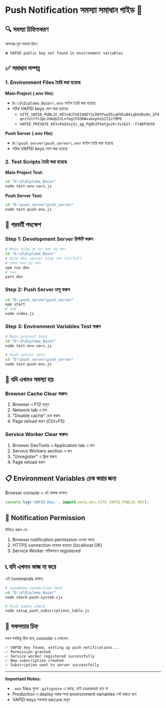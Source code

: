 # Push Notification সমস্যা সমাধান গাইড 🔧

## 🔍 সমস্যা চিহ্নিতকরণ

আপনার মূল সমস্যা ছিল:
```
❌ VAPID public key not found in environment variables
```

## ✅ সমাধান সম্পন্ন

### 1. Environment Files তৈরি করা হয়েছে

**Main Project (.env file):**
- `D:\d\Diploma_Bazar\.env` ফাইল তৈরি করা হয়েছে
- সঠিক VAPID keys যোগ করা হয়েছে:
  - `VITE_VAPID_PUBLIC_KEY=BJ7nEIA6EYiLR8YPuw55iqFKEuB4iqb5dOz0u_ZF9qniYultfc3pcJUmqU3JLnfeglF63KWvaGxphuS1T2cY9P0`
  - `VAPID_PRIVATE_KEY=FmIXvyIz_qg_PgOh2FVetgv2hrJvi62t--Tt4KPSKS8`

**Push Server (.env file):**
- `D:\push_server\push_server\.env` ফাইল তৈরি করা হয়েছে
- সঠিক VAPID keys যোগ করা হয়েছে

### 2. Test Scripts তৈরি করা হয়েছে

**Main Project Test:**
```bash
cd "D:\d\Diploma_Bazar"
node test-env-vars.js
```

**Push Server Test:**
```bash
cd "D:\push_server\push_server"
node test-push-env.js
```

## 🚀 পরবর্তী পদক্ষেপ

### Step 1: Development Server রিস্টার্ট করুন

```bash
# Main site বন্ধ করে আবার চালু করুন
cd "D:\d\Diploma_Bazar"
# Vite dev server stop করুন (Ctrl+C)
# তারপর আবার চালু করুন:
npm run dev
# অথবা
yarn dev
```

### Step 2: Push Server চালু করুন

```bash
cd "D:\push_server\push_server"
npm start
# অথবা
node index.js
```

### Step 3: Environment Variables Test করুন

```bash
# Main project test
cd "D:\d\Diploma_Bazar"
node test-env-vars.js

# Push server test  
cd "D:\push_server\push_server"
node test-push-env.js
```

## 🔧 যদি এখনও সমস্যা হয়

### Browser Cache Clear করুন:
1. Browser এ F12 চাপুন
2. Network tab এ যান
3. "Disable cache" চেক করুন
4. Page reload করুন (Ctrl+F5)

### Service Worker Clear করুন:
1. Browser DevTools এ Application tab এ যান
2. Service Workers section এ যান
3. "Unregister" এ ক্লিক করুন
4. Page reload করুন

## 📋 Environment Variables চেক করার জন্য

Browser console এ এই কমান্ড চালান:
```javascript
console.log('VAPID Key:', import.meta.env.VITE_VAPID_PUBLIC_KEY);
```

## 🔔 Notification Permission

নিশ্চিত করুন যে:
1. Browser notification permission দেওয়া আছে
2. HTTPS connection ব্যবহার করছেন (localhost OK)
3. Service Worker সঠিকভাবে registered

## 📞 যদি এখনও কাজ না করে

এই commands চালান:
```bash
# Supabase connection test
cd "D:\d\Diploma_Bazar"
node check-push-system.cjs

# Push table check
node setup_push_subscriptions_table.js
```

## 🎯 সফলতার চিহ্ন

যখন সবকিছু ঠিক হবে, console এ দেখবেন:
```
✅ VAPID key found, setting up push notifications...
✅ Permission granted
✅ Service worker registered successfully  
✅ New subscription created
✅ Subscription sent to server successfully
```

---

**Important Notes:**
- `.env` files গুলো `.gitignore` এ আছে, তাই commit হবে না
- Production এ deploy করার সময় environment variables সেট করতে হবে
- VAPID keys সবসময় secure রাখুন
